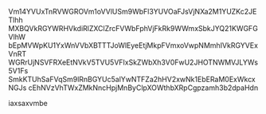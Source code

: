 Vm14YVUxTnRVWGROVm1oVVlUSm9WbFl3YUVOaFJsVjNXa2M1YUZKc2JETlhh
MXBQVkRGYWRHVkdiRlZXClZrcFVWbFphVjFkRk9WWmxSbkJYQ21KWGFGVlhW
bEpMVWpKU1YxWnVVbXBTTTJoWlEyeEtjMkpFVmxoVwpNMmhIVkRGYVExVnRT
WGRrUjNSVFRXeEtNVkV5TVU5VFIxSkZWbXh3V0FwU2JHOTNWMVJLYWs5V1Fs
SmkKTUhSaFVqSm9lRnBGYUc5alYwNTFZa2hHV2xwNk1EbERaM0ExWkcxNGJs
cEhNVzVhTWxZMkNncHpjMnByClpXOWthbXRpCgpzamh3b2dpaHdn

iaxsaxvmbe